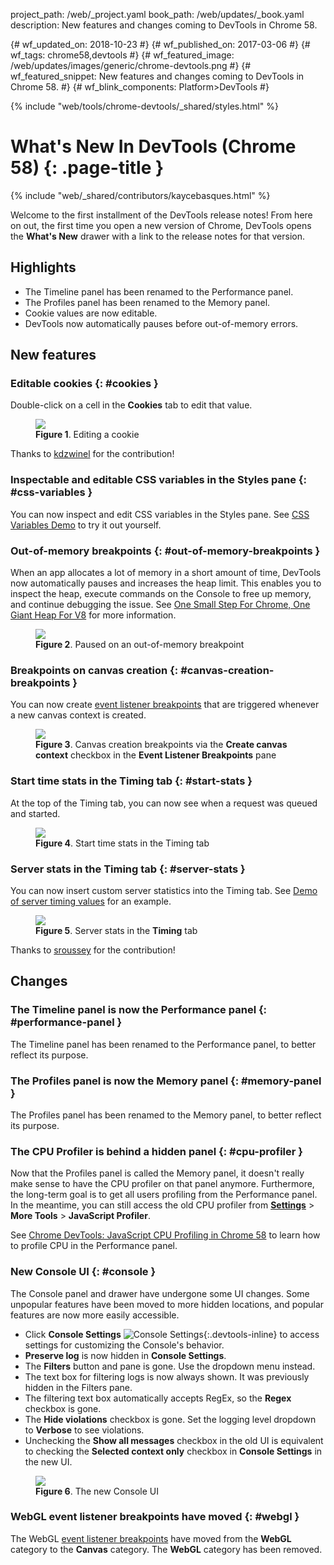 project_path: /web/_project.yaml book_path: /web/updates/_book.yaml description: New features and changes coming to DevTools in Chrome 58.

{# wf_updated_on: 2018-10-23 #} {# wf_published_on: 2017-03-06 #} {# wf_tags: chrome58,devtools #} {# wf_featured_image: /web/updates/images/generic/chrome-devtools.png #} {# wf_featured_snippet: New features and changes coming to DevTools in Chrome 58. #} {# wf_blink_components: Platform>DevTools #}

{% include "web/tools/chrome-devtools/_shared/styles.html" %}

# What's New In DevTools (Chrome 58) {: .page-title }

{% include "web/_shared/contributors/kaycebasques.html" %}

Welcome to the first installment of the DevTools release notes! From here on out, the first time you open a new version of Chrome, DevTools opens the **What's New** drawer with a link to the release notes for that version.

## Highlights

* The Timeline panel has been renamed to the Performance panel.
* The Profiles panel has been renamed to the Memory panel.
* Cookie values are now editable.
* DevTools now automatically pauses before out-of-memory errors.

## New features

### Editable cookies {: #cookies }

Double-click on a cell in the **Cookies** tab to edit that value.

<figure>
  <img src="/web/updates/images/2017/03/editable-cookies.png"/>
  <figcaption>
    <b>Figure 1</b>. Editing a cookie
  </figcaption>
</figure>

Thanks to [kdzwinel](https://twitter.com/kdzwinel) for the contribution!

### Inspectable and editable CSS variables in the Styles pane {: #css-variables }

You can now inspect and edit CSS variables in the Styles pane. See [CSS Variables Demo](https://googlechrome.github.io/devtools-samples/author/css-vars) to try it out yourself.

### Out-of-memory breakpoints {: #out-of-memory-breakpoints }

When an app allocates a lot of memory in a short amount of time, DevTools now automatically pauses and increases the heap limit. This enables you to inspect the heap, execute commands on the Console to free up memory, and continue debugging the issue. See [One Small Step For Chrome, One Giant Heap For V8](https://v8.dev/blog/heap-size-limit) for more information.

<figure>
  <img src="/web/updates/images/2017/03/out-of-memory-breakpoint.png"/>
  <figcaption>
    <b>Figure 2</b>. Paused on an out-of-memory breakpoint
  </figcaption>
</figure>

### Breakpoints on canvas creation {: #canvas-creation-breakpoints }

You can now create [event listener breakpoints](/web/tools/chrome-devtools/javascript/breakpoints#event-listeners) that are triggered whenever a new canvas context is created.

<figure>
  <img src="/web/updates/images/2017/03/canvas-breakpoint.png"/>
  <figcaption>
    <b>Figure 3</b>. Canvas creation breakpoints via the <b>Create canvas
    context</b> checkbox in the <b>Event Listener Breakpoints</b> pane
  </figcaption>
</figure>

### Start time stats in the Timing tab {: #start-stats }

At the top of the Timing tab, you can now see when a request was queued and started.

<figure>
  <img src="/web/updates/images/2017/03/request-start-times.svg"/>
  <figcaption>
    <b>Figure 4</b>. Start time stats in the Timing tab
  </figcaption>
</figure>

### Server stats in the Timing tab {: #server-stats }

You can now insert custom server statistics into the Timing tab. See [Demo of server timing values](https://gist.github.com/paulirish/a76ac17fc211b019e538c09d8d827691) for an example.

<figure>
  <img src="/web/updates/images/2017/03/server-stats.svg"/>
  <figcaption>
    <b>Figure 5</b>. Server stats in the <b>Timing</b> tab
  </figcaption>
</figure>

Thanks to [sroussey](https://twitter.com/sroussey) for the contribution!

## Changes

### The Timeline panel is now the Performance panel {: #performance-panel }

The Timeline panel has been renamed to the Performance panel, to better reflect its purpose.

### The Profiles panel is now the Memory panel {: #memory-panel }

The Profiles panel has been renamed to the Memory panel, to better reflect its purpose.

### The CPU Profiler is behind a hidden panel {: #cpu-profiler }

Now that the Profiles panel is called the Memory panel, it doesn't really make sense to have the CPU profiler on that panel anymore. Furthermore, the long-term goal is to get all users profiling from the Performance panel. In the meantime, you can still access the old CPU profiler from [**Settings**](/web/tools/chrome-devtools/ui#settings) > **More Tools** > **JavaScript Profiler**.

See [Chrome DevTools: JavaScript CPU Profiling in Chrome 58](/web/updates/2016/12/devtools-javascript-cpu-profile-migration) to learn how to profile CPU in the Performance panel.

### New Console UI {: #console }

The Console panel and drawer have undergone some UI changes. Some unpopular features have been moved to more hidden locations, and popular features are now more easily accessible.

* Click **Console Settings** ![Console Settings](/web/updates/images/2017/03/console-settings.png){:.devtools-inline} to access settings for customizing the Console's behavior.
* **Preserve log** is now hidden in **Console Settings**.
* The **Filters** button and pane is gone. Use the dropdown menu instead.
* The text box for filtering logs is now always shown. It was previously hidden in the Filters pane.
* The filtering text box automatically accepts RegEx, so the **Regex** checkbox is gone.
* The **Hide violations** checkbox is gone. Set the logging level dropdown to **Verbose** to see violations.
* Unchecking the **Show all messages** checkbox in the old UI is equivalent to checking the **Selected context only** checkbox in **Console Settings** in the new UI.

<figure>
  <img src="/web/updates/images/2017/03/console.png"/>
  <figcaption>
    <b>Figure 6</b>. The new Console UI
  </figcaption>
</figure>

### WebGL event listener breakpoints have moved {: #webgl }

The WebGL [event listener breakpoints](/web/tools/chrome-devtools/javascript/breakpoints#event-listeners) have moved from the **WebGL** category to the **Canvas** category. The **WebGL** category has been removed.